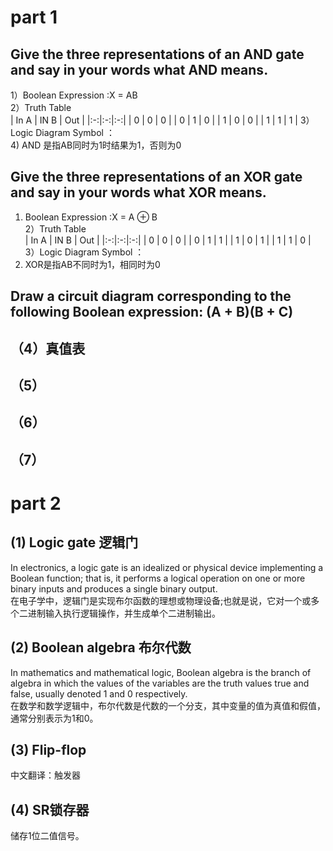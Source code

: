 # part 1
##  Give the three representations of an AND gate and say in your words what AND means. 
1）Boolean Expression :X = AB   
2）Truth Table  
| In A | IN B | Out |
|:-:|:-:|:-:|
| 0 | 0 | 0 |
| 0 | 1 | 0 |
| 1 | 0 | 0 |
| 1 | 1 | 1 |
3）Logic Diagram Symbol ：  
4) AND 是指AB同时为1时结果为1，否则为0
## Give the three representations of an XOR gate and say in your words what XOR means. 
1) Boolean Expression :X = A ⊕ B   
2）Truth Table    
| In A | IN B | Out |
|:-:|:-:|:-:|
| 0 | 0 | 0 |
| 0 | 1 | 1 |
| 1 | 0 | 1 |
| 1 | 1 | 0 |  
3）Logic Diagram Symbol ：  
4) XOR是指AB不同时为1，相同时为0
## Draw a circuit diagram corresponding to the following Boolean expression: (A + B)(B + C) 

## （4）真值表

## （5）

## （6）

## （7）

# part 2
## (1) Logic gate 逻辑门
In electronics, a logic gate is an idealized or physical device implementing a Boolean function; that is, it performs a logical operation on one or more binary inputs and produces a single binary output.  
在电子学中，逻辑门是实现布尔函数的理想或物理设备;也就是说，它对一个或多个二进制输入执行逻辑操作，并生成单个二进制输出。
## (2) Boolean algebra 布尔代数
In mathematics and mathematical logic, Boolean algebra is the branch of algebra in which the values of the variables are the truth values true and false, usually denoted 1 and 0 respectively.   
在数学和数学逻辑中，布尔代数是代数的一个分支，其中变量的值为真值和假值，通常分别表示为1和0。
## (3) Flip-flop
中文翻译：触发器
## (4) SR锁存器
储存1位二值信号。
